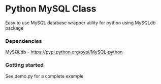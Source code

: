 # Python MySQL Class
Easy to use MySQL database wrapper utility for python using MySQLdb package

### Dependencies 
MySQLdb - https://pypi.python.org/pypi/MySQL-python

### Getting started
See demo.py for a complete example
